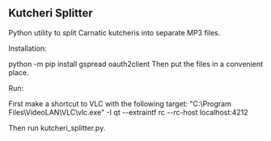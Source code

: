 ## Kutcheri Splitter

Python utility to split Carnatic kutcheris into separate MP3 files.

Installation:

python -m pip install gspread oauth2client
Then put the files in a convenient place.

Run:

First make a shortcut to VLC with the following target:
"C:\Program Files\VideoLAN\VLC\vlc.exe" -I qt --extraintf rc --rc-host localhost:4212

Then run kutcheri\_splitter.py.
